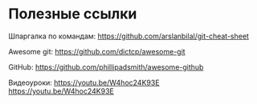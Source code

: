 # Полезные ссылки

Шпаргалка по командам:
https://github.com/arslanbilal/git-cheat-sheet 


Awesome git:
https://github.com/dictcp/awesome-git 


GitHub:
https://github.com/phillipadsmith/awesome-github 


Видеоуроки:
https://youtu.be/W4hoc24K93E 
https://youtu.be/W4hoc24K93E 